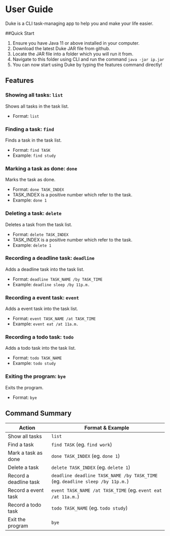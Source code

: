 # User Guide

Duke is a CLI task-managing app to help you and make your life easier.

##Quick Start
1. Ensure you have Java 11 or above installed in your computer.
2. Download the latest Duke JAR file from github.
3. Locate the JAR file into a folder which you will run it from.
4. Navigate to this folder using CLI and run the command `java -jar ip.jar`
5. You can now start using Duke by typing the features command directly!

## Features

### Showing all tasks: `list`

Shows all tasks in the task list.

* Format: `list`

### Finding a task: `find`

Finds a task in the task list.

* Format: `find TASK`
* Example: `find study`

### Marking a task as done: `done`

Marks the task as done.

* Format: `done TASK_INDEX`
* TASK_INDEX is a positive number which refer to the task.
* Example: `done 1`

### Deleting a task: `delete`

Deletes a task from the task list.

* Format: `delete TASK_INDEX`
* TASK_INDEX is a positive number which refer to the task.
* Example: `delete 1`

### Recording a deadline task: `deadline`

Adds a deadline task into the task list.

* Format: `deadline TASK_NAME /by TASK_TIME`
* Example: `deadline sleep /by 11p.m.`

### Recording a event task: `event`

Adds a event task into the task list.

* Format: `event TASK_NAME /at TASK_TIME`
* Example: `event eat /at 11a.m.`

### Recording a todo task: `todo`

Adds a todo task into the task list.

* Format: `todo TASK_NAME`
* Example: `todo study`

### Exiting the program: `bye`

Exits the program.

* Format: `bye`

## Command Summary

Action | Format & Example
-------|-----------------
Show all tasks|`list`
Find a task|`find TASK` (eg. `find work`)
Mark a task as done|`done TASK_INDEX` (eg. `done 1`)
Delete a task|`delete TASK_INDEX` (eg. `delete 1`)
Record a deadline task| `deadline deadline TASK_NAME /by TASK_TIME` (eg. `deadline sleep /by 11p.m.`)
Record a event task|`event TASK_NAME /at TASK_TIME` (eg. `event eat /at 11a.m.`)
Record a todo task| `todo TASK_NAME` (eg. `todo study`)
Exit the program|`bye`